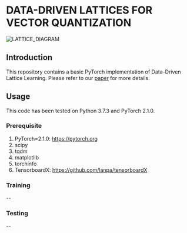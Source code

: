# DATA-DRIVEN LATTICES FOR VECTOR QUANTIZATION
![LATTICE_DIAGRAM](https://github.com/BokoAssaf/DeepLatticeUVEQ/assets/143960995/0111f515-3797-4c60-ae0e-8666dd969e45)
## Introduction


This repository contains a basic PyTorch implementation of Data-Driven Lattice Learning. Please refer to our [paper](https://drive.google.com/file/d/1HFgmjkefbeS7VPKzJMlHkIPQede9Id5S/view?usp=sharing) for more details.
## Usage
This code has been tested on Python 3.7.3 and PyTorch 2.1.0.


### Prerequisite
1. PyTorch=2.1.0: https://pytorch.org
2. scipy
3. tqdm
4. matplotlib
5. torchinfo
6. TensorboardX: https://github.com/lanpa/tensorboardX

### Training

--

### Testing

--

